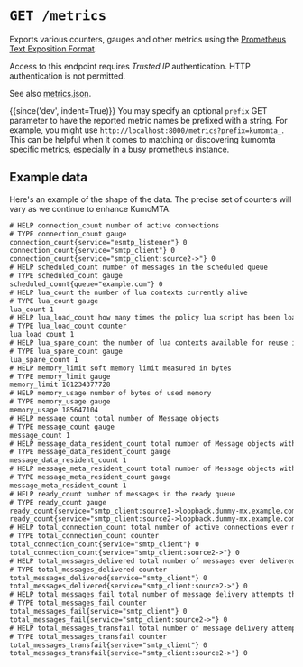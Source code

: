 # `GET /metrics`

Exports various counters, gauges and other metrics using the [Prometheus Text
Exposition
Format](https://prometheus.io/docs/instrumenting/exposition_formats/).

Access to this endpoint requires *Trusted IP* authentication. HTTP
authentication is not permitted.

See also [metrics.json](metrics.json.md).

{{since('dev', indent=True)}}
    You may specify an optional `prefix` GET parameter to have
    the reported metric names be prefixed with a string. For example,
    you might use `http://localhost:8000/metrics?prefix=kumomta_`.
    This can be helpful when it comes to matching or discovering
    kumomta specific metrics, especially in a busy prometheus
    instance.

## Example data

Here's an example of the shape of the data. The precise set of counters
will vary as we continue to enhance KumoMTA.

```txt
# HELP connection_count number of active connections
# TYPE connection_count gauge
connection_count{service="esmtp_listener"} 0
connection_count{service="smtp_client"} 0
connection_count{service="smtp_client:source2->"} 0
# HELP scheduled_count number of messages in the scheduled queue
# TYPE scheduled_count gauge
scheduled_count{queue="example.com"} 0
# HELP lua_count the number of lua contexts currently alive
# TYPE lua_count gauge
lua_count 1
# HELP lua_load_count how many times the policy lua script has been loaded into a new context
# TYPE lua_load_count counter
lua_load_count 1
# HELP lua_spare_count the number of lua contexts available for reuse in the pool
# TYPE lua_spare_count gauge
lua_spare_count 1
# HELP memory_limit soft memory limit measured in bytes
# TYPE memory_limit gauge
memory_limit 101234377728
# HELP memory_usage number of bytes of used memory
# TYPE memory_usage gauge
memory_usage 185647104
# HELP message_count total number of Message objects
# TYPE message_count gauge
message_count 1
# HELP message_data_resident_count total number of Message objects with body data loaded
# TYPE message_data_resident_count gauge
message_data_resident_count 1
# HELP message_meta_resident_count total number of Message objects with metadata loaded
# TYPE message_meta_resident_count gauge
message_meta_resident_count 1
# HELP ready_count number of messages in the ready queue
# TYPE ready_count gauge
ready_count{service="smtp_client:source1->loopback.dummy-mx.example.com"} 0
ready_count{service="smtp_client:source2->loopback.dummy-mx.example.com"} 0
# HELP total_connection_count total number of active connections ever made
# TYPE total_connection_count counter
total_connection_count{service="smtp_client"} 0
total_connection_count{service="smtp_client:source2->"} 0
# HELP total_messages_delivered total number of messages ever delivered
# TYPE total_messages_delivered counter
total_messages_delivered{service="smtp_client"} 0
total_messages_delivered{service="smtp_client:source2->"} 0
# HELP total_messages_fail total number of message delivery attempts that permanently failed
# TYPE total_messages_fail counter
total_messages_fail{service="smtp_client"} 0
total_messages_fail{service="smtp_client:source2->"} 0
# HELP total_messages_transfail total number of message delivery attempts that transiently failed
# TYPE total_messages_transfail counter
total_messages_transfail{service="smtp_client"} 0
total_messages_transfail{service="smtp_client:source2->"} 0
```
